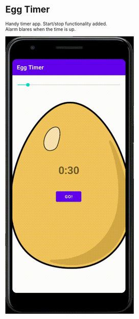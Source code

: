 # Egg Timer

Handy timer app. Start/stop functionality added.  
Alarm blares when the time is up.  

![egg](eggTimer.gif)
